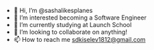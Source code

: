- 👋 Hi, I’m @sashalikesplanes
- 👀 I’m interested becoming a Software Engineer
- 🌱 I’m currently studying at Launch School
- 💞️ I’m looking to collaborate on anything!
- 📫 How to reach me sdkiselev1812@gmail.com

<!---
sashalikesplanes/sashalikesplanes is a ✨ special ✨ repository because its `README.md` (this file) appears on your GitHub profile.
You can click the Preview link to take a look at your changes.
--->
